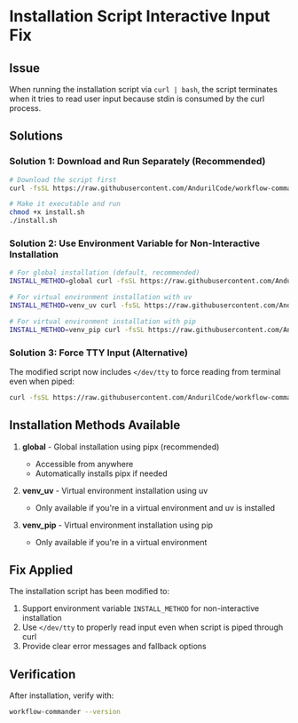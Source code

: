 # Installation Script Interactive Input Fix

## Issue
When running the installation script via `curl | bash`, the script terminates when it tries to read user input because stdin is consumed by the curl process.

## Solutions

### Solution 1: Download and Run Separately (Recommended)
```bash
# Download the script first
curl -fsSL https://raw.githubusercontent.com/AndurilCode/workflow-commander/refs/heads/main/install.sh -o install.sh

# Make it executable and run
chmod +x install.sh
./install.sh
```

### Solution 2: Use Environment Variable for Non-Interactive Installation
```bash
# For global installation (default, recommended)
INSTALL_METHOD=global curl -fsSL https://raw.githubusercontent.com/AndurilCode/workflow-commander/refs/heads/main/install.sh | bash

# For virtual environment installation with uv
INSTALL_METHOD=venv_uv curl -fsSL https://raw.githubusercontent.com/AndurilCode/workflow-commander/refs/heads/main/install.sh | bash

# For virtual environment installation with pip
INSTALL_METHOD=venv_pip curl -fsSL https://raw.githubusercontent.com/AndurilCode/workflow-commander/refs/heads/main/install.sh | bash
```

### Solution 3: Force TTY Input (Alternative)
The modified script now includes `</dev/tty` to force reading from terminal even when piped:
```bash
curl -fsSL https://raw.githubusercontent.com/AndurilCode/workflow-commander/refs/heads/main/install.sh | bash
```

## Installation Methods Available

1. **global** - Global installation using pipx (recommended)
   - Accessible from anywhere
   - Automatically installs pipx if needed

2. **venv_uv** - Virtual environment installation using uv
   - Only available if you're in a virtual environment and uv is installed

3. **venv_pip** - Virtual environment installation using pip
   - Only available if you're in a virtual environment

## Fix Applied
The installation script has been modified to:
1. Support environment variable `INSTALL_METHOD` for non-interactive installation
2. Use `</dev/tty` to properly read input even when script is piped through curl
3. Provide clear error messages and fallback options

## Verification
After installation, verify with:
```bash
workflow-commander --version
```